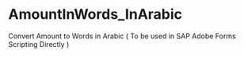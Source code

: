 # AmountInWords_InArabic
Convert Amount to Words in Arabic ( To be used in SAP Adobe Forms Scripting Directly )
